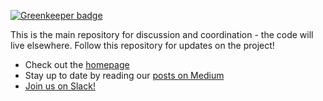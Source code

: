 
[![Greenkeeper badge](https://badges.greenkeeper.io/MarcelRaschke/apollo.svg)](https://greenkeeper.io/)

This is the main repository for discussion and coordination - the code will live elsewhere. Follow this repository for updates on the project!

- Check out the [homepage](http://www.apollographql.com/)
- Stay up to date by reading our [posts on Medium](https://blog.apollographql.com/)
- [Join us on Slack!](http://www.apollographql.com/slack)
